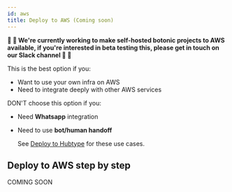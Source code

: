 ```yaml
---
id: aws
title: Deploy to AWS (Coming soon)
---
```


**🚧 🚧 We're currently working to make self-hosted botonic projects to AWS available, if you're interested in beta testing this, please get in touch on our Slack channel 🚧 🚧**

This is the best option if you:

- Want to use your own infra on AWS
- Need to integrate deeply with other AWS services

DON'T choose this option if you:

- Need **Whatsapp** integration
- Need to use **bot/human handoff**

  See [Deploy to Hubtype](/docs/deployment/hubtype) for these use cases.

## Deploy to AWS step by step

COMING SOON
